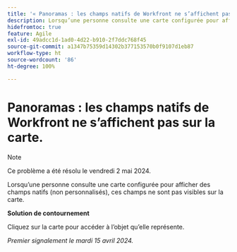 ```yaml
---
title: '« Panoramas : les champs natifs de Workfront ne s’affichent pas sur la carte. »'
description: Lorsqu’une personne consulte une carte configurée pour afficher des champs natifs (non personnalisés), ces champs ne sont pas visibles sur la carte.
hidefromtoc: true
feature: Agile
exl-id: 49adcc1d-1ad0-4d22-b910-2f7ddc768f45
source-git-commit: a1347b75359d14302b377153570b0f9107d1eb87
workflow-type: ht
source-wordcount: '86'
ht-degree: 100%

---
```


# Panoramas : les champs natifs de Workfront ne s’affichent pas sur la carte.

>[!NOTE]
>
>Ce problème a été résolu le vendredi 2 mai 2024.

Lorsqu’une personne consulte une carte configurée pour afficher des champs natifs (non personnalisés), ces champs ne sont pas visibles sur la carte.

**Solution de contournement**

Cliquez sur la carte pour accéder à l’objet qu’elle représente.

_Premier signalement le mardi 15 avril 2024._
